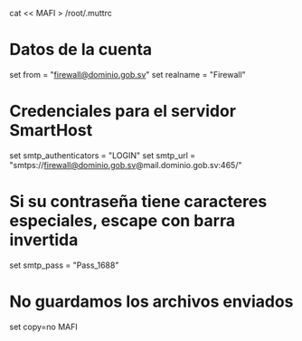cat << MAFI > /root/.muttrc
# Datos de la cuenta
set from = "firewall@dominio.gob.sv" 
set realname = "Firewall" 
# Credenciales para el servidor SmartHost 
set smtp_authenticators = "LOGIN" 
set smtp_url = "smtps://firewall@dominio.gob.sv@mail.dominio.gob.sv:465/" 
# Si su contraseña tiene caracteres especiales, escape con barra invertida 
set smtp_pass = "Pass_1688" 
# No guardamos los archivos enviados
set copy=no
MAFI
